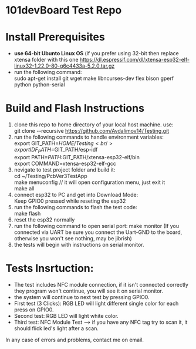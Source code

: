 # 101devBoard Test Repo

# Install Prerequisites
- <b>use 64-bit Ubunto Linux OS</b> (if you prefer using 32-bit then replace xtensa folder with this one https://dl.espressif.com/dl/xtensa-esp32-elf-linux32-1.22.0-80-g6c4433a-5.2.0.tar.gz
- run the following command:<br />
	sudo apt-get install git wget make libncurses-dev flex bison gperf python python-serial

# Build and Flash Instructions
1. clone this repo to home directory of your local host machine. use:<br /> git clone --recursive https://github.com/Avdalimov14/Testing.git
2. run the following commands to handle environment variables:<br />
	export GIT_PATH=$HOME/Testing<br />
	export IDF_PATH=$GIT_PATH/esp-idf<br />
	export PATH=$PATH:$GIT_PATH/xtensa-esp32-elf/bin<br />
	export COMMAND=xtensa-esp32-elf-gcc
3. nevigate to test project folder and build it:<br />
	cd ~/Testing/PcbVer3TestApp<br />
        make menuconfig   // it will open configuration menu, just exit it<br />
        make all
4. connect esp32 to PC and get into Download Mode:<br />
	Keep GPIO0 pressed while reseting the esp32
5. run the following commands to flash the test code:<br />
	make flash
5. reset the esp32 normally
6. run the following command to open serial port: make monitor (If you connected via UART be sure you connect the Uart-GND to the board, otherwise you won't see nothing, may be jibrish)
7. the tests will begin with instructions on serial monitor.


# Tests Insrtuction:
- The test includes NFC module connection, if it isn't connected correctly they program won't continue, you will see it on serial monitor. 
- the system will continue to next test by pressing GPIO0.
- First test (3 Clicks): RGB LED will light different single color for each press on GPIO0.
- Second test:  RGB LED will light white color.
- Third test: NFC Module Test --> if you have any NFC tag try to scan it, it should flick led's light after a scan.

In any case of errors and problems, contact me on email.

